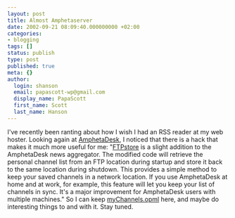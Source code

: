 ```yaml
---
layout: post
title: Almost Amphetaserver
date: 2002-09-21 08:09:40.000000000 +02:00
categories:
- blogging
tags: []
status: publish
type: post
published: true
meta: {}
author:
  login: shanson
  email: papascott-wp@gmail.com
  display_name: PapaScott
  first_name: Scott
  last_name: Hanson
---
```

<p>I've recently been ranting about how I wish I had an RSS reader at my web hoster. Looking again at <a href="http://www.disobey.com/amphetadesk/news.html">AmphetaDesk</a>, I noticed that there is a hack that makes it much more useful for me: "<a href="http://www.cantoni.org/software/amphetadesk.html">FTPstore</a> is a slight addition to the AmphetaDesk news aggregator. The modified code will retrieve the personal channel list from an FTP location during startup and store it back to the same location during shutdown. This provides a simple method to keep your saved channels in a network location. If you use AmphetaDesk at home and at work, for example, this feature will let you keep your list of channels in sync. It's a major improvement for AmphetaDesk users with multiple machines." So I can keep <a href="/myChannels.opml">myChannels.opml</a> here, and maybe do interesting things to and with it. Stay tuned.</p>
